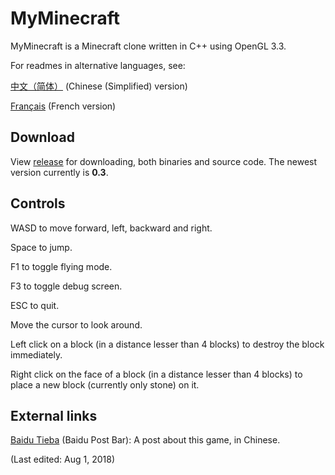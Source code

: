 # MyMinecraft

MyMinecraft is a Minecraft clone written in C++ using OpenGL 3.3.

For readmes in alternative languages, see:

[中文（简体）](https://github.com/charlesdong/myminecraft/blob/master/docs/readme-zh.md) (Chinese (Simplified) version)

[Français](https://github.com/charlesdong/myminecraft/blob/master/docs/readme-fr.md) (French version)

## Download

View [release](https://github.com/minetest/minetest/releases) for downloading, both binaries and source code. The newest version currently is **0.3**.

## Controls

WASD to move forward, left, backward and right.

Space to jump.

F1 to toggle flying mode.

F3 to toggle debug screen.

ESC to quit.

Move the cursor to look around.

Left click on a block (in a distance lesser than 4 blocks) to destroy the block immediately.

Right click on the face of a block (in a distance lesser than 4 blocks) to place a new block (currently only stone) on it.

## External links

[Baidu Tieba](https://tieba.baidu.com/p/5799007843) (Baidu Post Bar): A post about this game, in Chinese.

(Last edited: Aug 1, 2018)
